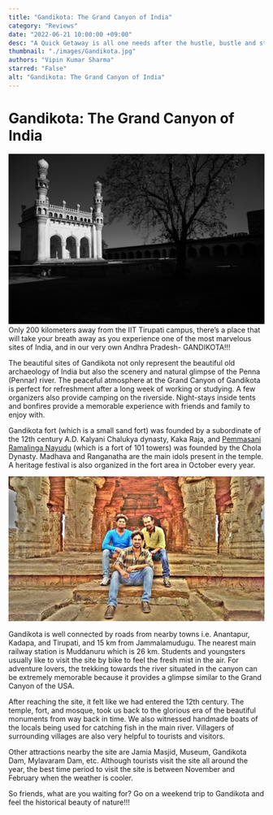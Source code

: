 ```yaml
---
title: "Gandikota: The Grand Canyon of India"
category: "Reviews"
date: "2022-06-21 10:00:00 +09:00"
desc: "A Quick Getaway is all one needs after the hustle, bustle and stress of college life. Join the author as they transport you to one such perfect location for a quick and refreshing vacation."
thumbnail: "./images/Gandikota.jpg"
authors: "Vipin Kumar Sharma"
starred: "False"
alt: "Gandikota: The Grand Canyon of India"
---
```

# **Gandikota: The Grand Canyon of India**
![img](./images/Gandikota/gowrisha-cv-X-sOxP6ZeV8-unsplash.jpg)
Only 200 kilometers away from the IIT Tirupati campus, there’s a place that will take your breath away as you experience one of the most marvelous sites of India, and in our very own Andhra Pradesh- GANDIKOTA!!!

The beautiful sites of Gandikota not only represent the beautiful old archaeology of India but also the scenery and natural glimpse of the Penna (Pennar) river. The peaceful atmosphere at the Grand Canyon of Gandikota is perfect for refreshment after a long week of working or studying. A few organizers also provide camping on the riverside. Night-stays inside tents and bonfires provide a memorable experience with friends and family to enjoy with. 

Gandikota fort (which is a small sand fort) was founded by a subordinate of the 12th century A.D. Kalyani Chalukya dynasty, Kaka Raja, and [Pemmasani Ramalinga Nayudu](https://en.wikipedia.org/wiki/Pemmasani_Ramalinga_Nayudu) (which is a fort of 101 towers) was founded by the Chola Dynasty. Madhava and Ranganatha are the main idols present in the temple. A heritage festival is also organized in the fort area in October every year. 


![img](./images/Gandikota/gandikota3.jpeg)

Gandikota is well connected by roads from nearby towns i.e. Anantapur, Kadapa, and Tirupati, and 15 km from Jammalamudugu. The nearest main railway station is Muddanuru which is 26 km. Students and youngsters usually like to visit the site by bike to feel the fresh mist in the air. For adventure lovers, the trekking towards the river situated in the canyon can be extremely memorable because it provides a glimpse similar to the Grand Canyon of the USA.

After reaching the site, it felt like we had entered the 12th century. The temple, fort, and mosque, took us back to the glorious era of the beautiful monuments from way back in time. We also witnessed handmade boats of the locals being used for catching fish in the main river. Villagers of surrounding villages are also very helpful to tourists and visitors.

Other attractions nearby the site are Jamia Masjid, Museum, Gandikota Dam, Mylavaram Dam, etc. Although tourists visit the site all around the year, the best time period to visit the site is between November and February when the weather is cooler.

So friends, what are you waiting for? Go on a weekend trip to Gandikota and feel the historical beauty of nature!!!


